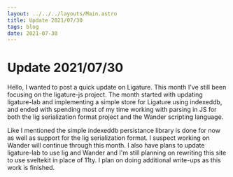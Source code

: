 ```yaml
---
layout: ../../../layouts/Main.astro
title: Update 2021/07/30
tags: blog
date: 2021-07-30
---
```


# Update 2021/07/30

Hello, I wanted to post a quick update on Ligature.
This month I've still been focusing on the ligature-js project.
The month started with updating ligature-lab and implementing a simple store for Ligature using indexeddb,
and ended with spending most of my time working with parsing in JS for both the lig serialization format project
and the Wander scripting language.

Like I mentioned the simple indexeddb persistance library is done for now as well as support for the lig serialization format.
I suspect working on Wander will continue through this month.
I also have plans to update ligature-lab to use lig and Wander and I'm still planning on rewriting this site to use sveltekit in place of 11ty.
I plan on doing additional write-ups as this work is finished.
